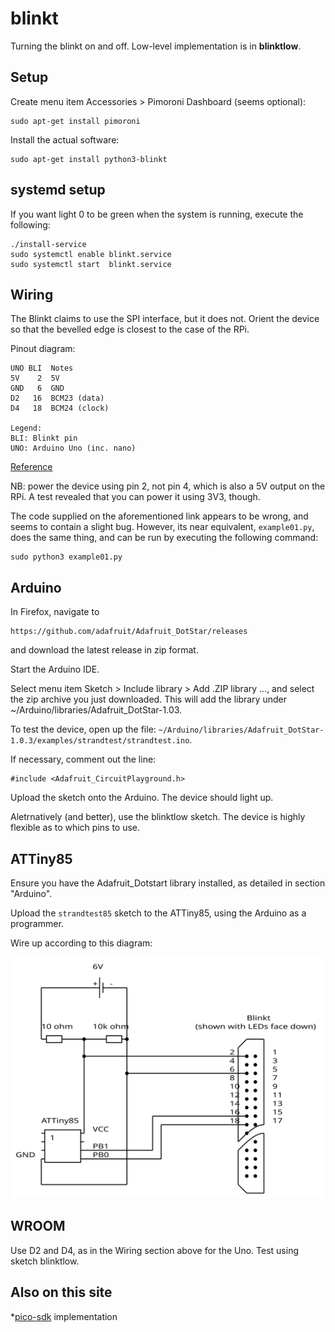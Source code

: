 # blinkt

Turning the blinkt on and off. Low-level implementation is in **blinktlow**.

## Setup

Create menu item Accessories > Pimoroni Dashboard (seems optional):
```
sudo apt-get install pimoroni
```

Install the actual software:
```
sudo apt-get install python3-blinkt
```

## systemd setup

If you want light 0 to be green when the system is running, execute the following:

```
./install-service
sudo systemctl enable blinkt.service
sudo systemctl start  blinkt.service
```

## Wiring

The Blinkt claims to use the SPI interface, but it does not. Orient the device so that the bevelled edge is closest to the case of the RPi.

Pinout diagram:
```
UNO BLI  Notes
5V    2  5V
GND   6  GND
D2   16  BCM23 (data)
D4   18  BCM24 (clock)

Legend:
BLI: Blinkt pin
UNO: Arduino Uno (inc. nano)
```

[Reference](https://pinout.xyz/pinout/blinkt#)

NB: power the device using pin 2, not pin 4, which is also a 5V output on the RPi. A test revealed that you can power it using 3V3, though.

The code supplied on the aforementioned link appears to be wrong, and seems to contain a slight bug. However, its near equivalent, `example01.py`, does the same thing, and can be run by executing the following command:
```
sudo python3 example01.py
```

## Arduino


In Firefox, navigate to 
```
https://github.com/adafruit/Adafruit_DotStar/releases
```
and download the latest release in zip format.

Start the Arduino IDE.

Select menu item Sketch > Include library > Add .ZIP library ..., and select the zip archive you just downloaded. This will add the library under ~/Arduino/libraries/Adafruit_DotStar-1.03.

To test the device, open up the file: `~/Arduino/libraries/Adafruit_DotStar-1.0.3/examples/strandtest/strandtest.ino`. 

If necessary, comment out the line:
```
#include <Adafruit_CircuitPlayground.h>
```

Upload the sketch onto the Arduino. The device should light up.


Aletrnatively (and better), use the blinktlow sketch. The device is highly flexible as to which pins to use.


## ATTiny85

Ensure you have the  Adafruit_Dotstart library installed, as detailed in section "Arduino".

Upload the `strandtest85` sketch to the ATTiny85, using the Arduino as a programmer.

Wire up according to this diagram:

![blinkt85](blinkt85.svg)

## WROOM

Use D2 and D4, as in the Wiring section above for the Uno. Test using sketch blinktlow.

## Also on this site

*[pico-sdk](../pico/blinkt) implementation
